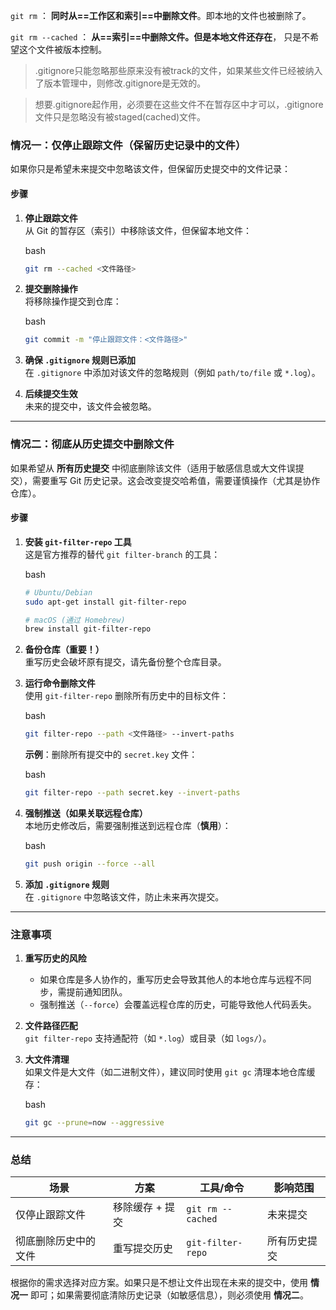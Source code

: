 
`git rm` ： **同时从==工作区和索引==中删除文件**。即本地的文件也被删除了。

`git rm --cached` ： **从==索引==中删除文件。但是本地文件还存在**， 只是不希望这个文件被版本控制。


> .gitignore只能忽略那些原来没有被track的文件，如果某些文件已经被纳入了版本管理中，则修改.gitignore是无效的。

> 想要.gitignore起作用，必须要在这些文件不在暂存区中才可以，.gitignore文件只是忽略没有被staged(cached)文件。




### **情况一：仅停止跟踪文件（保留历史记录中的文件）**

如果你只是希望未来提交中忽略该文件，但保留历史提交中的文件记录：

#### **步骤**

1. **停止跟踪文件**  
    从 Git 的暂存区（索引）中移除该文件，但保留本地文件：
    
    bash
    
    ```bash
    git rm --cached <文件路径>
    ```
    
2. **提交删除操作**  
    将移除操作提交到仓库：
    
    bash
    
    ```bash
    git commit -m "停止跟踪文件：<文件路径>"
    ```
    
3. **确保 `.gitignore` 规则已添加**  
    在 `.gitignore` 中添加对该文件的忽略规则（例如 `path/to/file` 或 `*.log`）。
    
4. **后续提交生效**  
    未来的提交中，该文件会被忽略。
    

---

### **情况二：彻底从历史提交中删除文件**

如果希望从 **所有历史提交** 中彻底删除该文件（适用于敏感信息或大文件误提交），需要重写 Git 历史记录。这会改变提交哈希值，需要谨慎操作（尤其是协作仓库）。

#### **步骤**

1. **安装 `git-filter-repo` 工具**  
    这是官方推荐的替代 `git filter-branch` 的工具：
    
    bash
    
    ```bash
    # Ubuntu/Debian
    sudo apt-get install git-filter-repo
    
    # macOS (通过 Homebrew)
    brew install git-filter-repo
    ```
    
2. **备份仓库（重要！）**  
    重写历史会破坏原有提交，请先备份整个仓库目录。
    
3. **运行命令删除文件**  
    使用 `git-filter-repo` 删除所有历史中的目标文件：
    
    bash
    
    ```bash
    git filter-repo --path <文件路径> --invert-paths
    ```
    
    **示例**：删除所有提交中的 `secret.key` 文件：
    
    bash
    
    ```bash
    git filter-repo --path secret.key --invert-paths
    ```
    
4. **强制推送（如果关联远程仓库）**  
    本地历史修改后，需要强制推送到远程仓库（**慎用**）：
    
    bash
    
    ```bash
    git push origin --force --all
    ```
    
5. **添加 `.gitignore` 规则**  
    在 `.gitignore` 中忽略该文件，防止未来再次提交。
    

---

### **注意事项**

1. **重写历史的风险**
    
    - 如果仓库是多人协作的，重写历史会导致其他人的本地仓库与远程不同步，需提前通知团队。
    - 强制推送（`--force`）会覆盖远程仓库的历史，可能导致他人代码丢失。
2. **文件路径匹配**  
    `git filter-repo` 支持通配符（如 `*.log`）或目录（如 `logs/`）。
    
3. **大文件清理**  
    如果文件是大文件（如二进制文件），建议同时使用 `git gc` 清理本地仓库缓存：
    
    bash
    
    ```bash
    git gc --prune=now --aggressive
    ```
    

---

### **总结**

| 场景         | 方案        | 工具/命令             | 影响范围   |
| ---------- | --------- | ----------------- | ------ |
| 仅停止跟踪文件    | 移除缓存 + 提交 | `git rm --cached` | 未来提交   |
| 彻底删除历史中的文件 | 重写提交历史    | `git-filter-repo` | 所有历史提交 |

根据你的需求选择对应方案。如果只是不想让文件出现在未来的提交中，使用 **情况一** 即可；如果需要彻底清除历史记录（如敏感信息），则必须使用 **情况二**。
